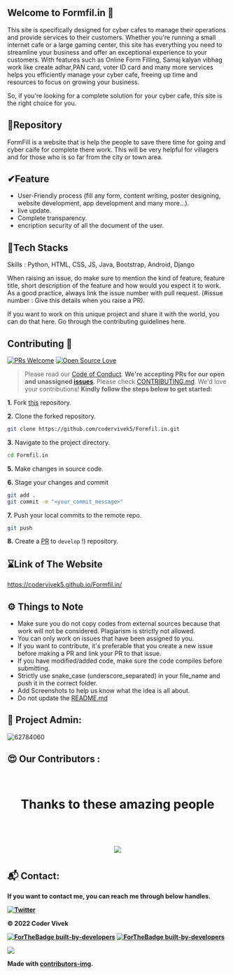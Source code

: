 ## **Welcome to Formfil.in** 👋
This site is specifically designed for cyber cafes to manage their operations and provide services to their customers. Whether you're running a small internet cafe or a large gaming center, this site has everything you need to streamline your business and offer an exceptional experience to your customers. With features such as Online Form Filling, Samaj kalyan vibhag work like create adhar,PAN card, voter ID card and many more services helps you efficiently manage your cyber cafe, freeing up time and resources to focus on growing your business. 

So, if you're looking for a complete solution for your cyber cafe, this site is the right choice for you. 
    
  
## 📌Repository

FormFill is a website that is help the people to save there time for going and cyber caife for complete there work.
This will be very helpful for villagers and for those who is so far from the city or town area.

## ✔Feature
- User-Friendly process (fill any form, content writing, poster designing, website development, app development and many more...).
- live update.
- Complete transparency.
- encription security of all the document of the user.


## 🔑Tech Stacks
Skills : Python, HTML, CSS, JS, Java, Bootstrap, Android, Django

When raising an issue, do make sure to mention the kind of feature, feature title, short description of the feature and how would you expect it to work. As a good practice, always link the issue number with pull request. (#issue number : Give this details when you raise a PR).

If you want to work on this unique project and share it with the world, you can do that here. Go through the contributing guidelines here.

    
## Contributing :handshake:

[![PRs Welcome](https://img.shields.io/badge/PRs-welcome-brightgreen.svg?style=flat&logo=git&logoColor=white)](https://github.com/hound77/jwoc-archive/pulls)  [![Open Source Love](https://badges.frapsoft.com/os/v2/open-source.svg?v=103)](https://github.com/hound77/jwoc-archive)

> Please read our [Code of Conduct](https://github.com/codervivek5/Formfil.in/blob/main/CODE_OF_CONDUCT.md).
**We're accepting PRs for our open and unassigned [issues](https://github.com/hound77/jwoc-archive/issues)**. Please check [CONTRIBUTING.md](https://github.com/codervivek5/Formfil.in/blob/main/CONTRIBUTING.md). We'd love your contributions! **Kindly follow the steps below to get started:** 


**1.** Fork [this](https://codervivek5.github.io/Formfil.in/) repository.

**2.** Clone the forked repository.

```bash
git clone https://github.com/codervivek5/Formfil.in.git
```

**3.** Navigate to the project directory.

```bash
cd Formfil.in
```


**5.** Make changes in source code.

**6.** Stage your changes and commit

```bash
git add .
git commit -m "<your_commit_message>"
```

**7.** Push your local commits to the remote repo.

```bash
git push 
```

**8.** Create a [PR](https://codervivek5.github.io/Formfil.in/) to `develop` !) repository.



## ⌛Link of The Website
https://codervivek5.github.io/Formfil.in/
## ⚙️ Things to Note
- Make sure you do not copy codes from external sources because that work will not be considered. Plagiarism is strictly not allowed.
- You can only work on issues that have been assigned to you.
- If you want to contribute, it's preferable that you create a new issue before making a PR and link your PR to that issue.
- If you have modified/added code, make sure the code compiles before submitting.
- Strictly use snake_case (underscore_separated) in your file_name and push it in the correct folder.
- Add Screenshots to help us know what the idea is all about.
- Do not update the [README.md](README.md)

<!-- ## 👨‍💻 Workflow: -->

## 🙂 Project Admin:
![62784060](https://user-images.githubusercontent.com/62784060/154093320-99598cbd-cce0-4dda-a9e5-38c947f088d5.jpg)

## 😍 Our Contributors :

<br>
<div>
<h1 align="center">
 <b>Thanks to these amazing people
<h1>
<a href="https://github.com/codervivek5/formfill.in/contributors">
  <img src="https://contrib.rocks/image?repo=codervivek5/formfill.in&&max=817" />
</a>
</div>



## 📬 Contact:
If you want to contact me, you can reach me through below handles.

[![Twitter](https://badgen.net/badge/icon/twitter?icon=twitter&label)](https://twitter.com/codervivek5/)
 
© 2022 Coder Vivek



[![ForTheBadge built-by-developers](http://ForTheBadge.com/images/badges/built-by-developers.svg)](https://GitHub.com/codervivek5/) [![ForTheBadge built-by-developers](http://ForTheBadge.com/images/badges/built-by-developers.svg)](https://GitHub.com/codervivek5/)

<!-- Copy-paste in your Readme.md file -->

<a href = "https://github.com/codervivek5/Formfil.in/">
  <img src = "https://contrib.rocks/image?repo = codervivek5/Formfil.in/"/>
</a>

Made with [contributors-img](https://contrib.rocks).

